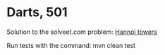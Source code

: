 Darts, 501
==========

Solution to the solveet.com problem: [Hannoi towers](http://www.solveet.com/exercises/Torres-de-Hannoi/72)

Run tests with the command:
	mvn clean test

